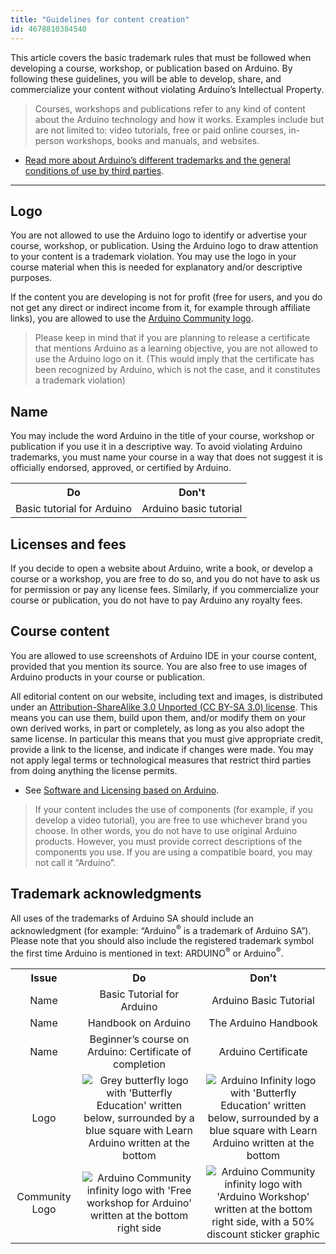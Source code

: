```yaml
---
title: "Guidelines for content creation"
id: 4678810384540
---
```


This article covers the basic trademark rules that must be followed when developing a course, workshop, or publication based on Arduino. By following these guidelines, you will be able to develop, share, and commercialize your content without violating Arduino’s Intellectual Property.

> Courses, workshops and publications refer to any kind of content about the Arduino technology and how it works. Examples include but are not limited to: video tutorials, free or paid online courses, in-person workshops, books and manuals, and websites.

* [Read more about Arduino’s different trademarks and the general conditions of use by third parties](https://www.arduino.cc/en/trademark).

---

## Logo

You are not allowed to use the Arduino logo to identify or advertise your course, workshop, or publication. Using the Arduino logo to draw attention to your content is a trademark violation. You may use the logo in your course material when this is needed for explanatory and/or descriptive purposes.

If the content you are developing is not for profit (free for users, and you do not get any direct or indirect income from it, for example through affiliate links), you are allowed to use the [Arduino Community logo](https://www.arduino.cc/en/Trademark/CommunityLogo).

> Please keep in mind that if you are planning to release a certificate that mentions Arduino as a learning objective, you are not allowed to use the Arduino logo on it. (This would imply that the certificate has been recognized by Arduino, which is not the case, and it constitutes a trademark violation)

## Name

You may include the word Arduino in the title of your course, workshop or publication if you use it in a descriptive way.
To avoid violating Arduino trademarks, you must name your course in a way that does not suggest it is officially endorsed, approved, or certified by Arduino.

<table>
  <tr>
    <th style="text-align: center;">Do</th>
    <th style="text-align: center;">Don't</th>
  </tr>
  <tr>
    <td>Basic tutorial for Arduino</td>
    <td>Arduino basic tutorial</td>
  </tr>
</table>

## Licenses and fees

If you decide to open a website about Arduino, write a book, or develop a course or a workshop, you are free to do so, and you do not have to ask us for permission or pay any license fees. Similarly, if you commercialize your course or publication, you do not have to pay Arduino any royalty fees.

## Course content

You are allowed to use screenshots of Arduino IDE in your course content, provided that you mention its source. You are also free to use images of Arduino products in your course or publication.

All editorial content on our website, including text and images, is distributed under an [Attribution-ShareAlike 3.0 Unported (CC BY-SA 3.0) license]([https://creativecommons.org/licenses/by-sa/3.0/]). This means you can use them, build upon them, and/or modify them on your own derived works, in part or completely, as long as you also adopt the same license. In particular this means that you must give appropriate credit, provide a link to the license, and indicate if changes were made. You may not apply legal terms or technological measures that restrict third parties from doing anything the license permits. 

* See [Software and Licensing based on Arduino](https://support.arduino.cc/hc/en-us/articles/4415094490770-Distributing-products-based-on-Arduino).

> If your content includes the use of components (for example, if you develop a video tutorial), you are free to use whichever brand you choose. In other words, you do not have to use original Arduino products. However, you must provide correct descriptions of the components you use. If you are using a compatible board, you may not call it “Arduino”.

## Trademark acknowledgments

All uses of the trademarks of Arduino SA should include an acknowledgment (for example: “Arduino<sup>®</sup> is a trademark of Arduino SA”). Please note that you should also include the registered trademark symbol the first time Arduino is mentioned in text: ARDUINO<sup>®</sup> or Arduino<sup>®</sup>.

<table style="text-align: center;">
  <tr>
    <th  style="text-align: center;"> Issue</th>
    <th  style="text-align: center;"> Do</th>
    <th  style="text-align: center;"> Don't</th>
  </tr>
  <tr>
    <td>Name</td>
    <td>Basic Tutorial for Arduino</td>
    <td>Arduino Basic Tutorial</td>
  </tr>
  <tr>
    <td>Name</td>
    <td>Handbook on Arduino</td>
    <td>The Arduino Handbook</td>
  </tr>
  <tr>
    <td>Name</td>
    <td>Beginner’s course on Arduino: Certificate of completion</td>
    <td>Arduino Certificate</td>
  </tr>
  <tr>
    <td >Logo</td>
    <td ><img src="https://content.arduino.cc/assets/LearnArduino_good_example.png" alt="Grey butterfly logo with 'Butterfly Education' written below, surrounded by a blue square with Learn Arduino written at the bottom"></td>
    <td><img src="https://content.arduino.cc/assets/LearnArduino_bad_example.png" alt="Arduino Infinity logo with 'Butterfly Education' written below, surrounded by a blue square with Learn Arduino written at the bottom"></td>
  </tr>
  <tr>
    <td>Community Logo</td>
    <td> <img src="https://content.arduino.cc/assets/CommunityLogo_good_example.png" alt="Arduino Community infinity logo with 'Free workshop for Arduino' written at the bottom right side"></td>
    <td><img src="https://content.arduino.cc/assets/CommunityLogo_bad_example.png" alt="Arduino Community infinity logo with 'Arduino Workshop' written at the bottom right side, with a 50% discount sticker graphic"></td>
  </tr>
</table>

